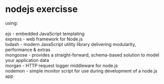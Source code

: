 # nodejs exercisse

using:<br>
<br>
ejs - embedded JavaScript templating<br>
express - web framework for Node.js<br>
lodash - modern JavaScript utility library delivering modularity, performance & extras<br>
mongoose - provides a straight-forward, schema-based solution to model your application data<br>
morgan - HTTP request logger middleware for node.js<br>
nodemon - simple monitor script for use during development of a node.js app
